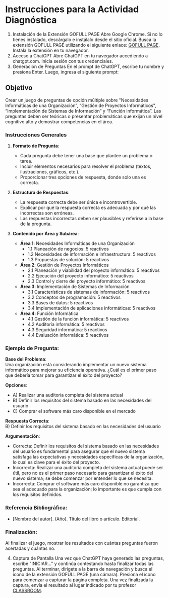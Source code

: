 
# Instrucciones para la Actividad Diagnóstica
1. Instalación de la Extensión GOFULL PAGE
Abre Google Chrome. Si no lo tienes instalado, descárgalo e instálalo desde el sitio oficial.
Busca la extensión GOFULL PAGE utilizando el siguiente enlace: [GOFULL PAGE](https://chromewebstore.google.com/detail/gofullpage-full-page-scre/fdpohaocaechififmbbbbbknoalclacl).
Instala la extensión en tu navegador.
2. Acceso a ChatGPT
Abre ChatGPT en tu navegador accediendo a chatgpt.com.
Inicia sesión con tus credenciales.
3. Generación de Preguntas
En el prompt de ChatGPT, escribe tu nombre y presiona Enter.
Luego, ingresa el siguiente prompt:

## Objetivo
Crear un juego de preguntas de opción múltiple sobre "Necesidades Informáticas de una Organización”, “Gestión de Proyectos Informáticos", “Implementación de Sistemas de Información” y “Función Informática”. Las preguntas deben ser teóricas o presentar problemáticas que exijan un nivel cognitivo alto y demostrar competencias en el área.

### Instrucciones Generales
1. **Formato de Pregunta**:
   * Cada pregunta debe tener una base que plantee un problema o tarea.
   * Incluir elementos necesarios para resolver el problema (textos, ilustraciones, gráficos, etc.).
   * Proporcionar tres opciones de respuesta, donde solo una es correcta.

2. **Estructura de Respuestas**:
   * La respuesta correcta debe ser única e incontrovertible.
   * Explicar por qué la respuesta correcta es adecuada y por qué las incorrectas son erróneas.
   * Las respuestas incorrectas deben ser plausibles y referirse a la base de la pregunta.

3. **Contenido por Área y Subárea**:
   * **Área 1**: Necesidades Informáticas de una Organización
     * 1.1 Planeación de negocios: 5 reactivos
     * 1.2 Necesidades de información e infraestructura: 5 reactivos
     * 1.3 Propuestas de solución: 5 reactivos
   * **Área 2**: Gestión de Proyectos Informáticos
     * 2.1 Planeación y viabilidad del proyecto informático: 5 reactivos
     * 2.2 Ejecución del proyecto informático: 5 reactivos
     * 2.3 Control y cierre del proyecto informático: 5 reactivos
   * **Área 3**: Implementación de Sistemas de Información
     * 3.1 Características de sistemas de información: 5 reactivos
     * 3.2 Conceptos de programación: 5 reactivos
     * 3.3 Bases de datos: 5 reactivos
     * 3.4 Implementación de aplicaciones informáticas: 5 reactivos
   * **Área 4**: Función Informática
     * 4.1 Gestión de la función informática: 5 reactivos
     * 4.2 Auditoría informática: 5 reactivos
     * 4.3 Seguridad informática: 5 reactivos
     * 4.4 Evaluación informática: 5 reactivos

### Ejemplo de Pregunta:
**Base del Problema**:  
Una organización está considerando implementar un nuevo sistema informático para mejorar su eficiencia operativa. ¿Cuál es el primer paso que debería tomar para garantizar el éxito del proyecto?

**Opciones**:
- A) Realizar una auditoría completa del sistema actual
- B) Definir los requisitos del sistema basado en las necesidades del usuario
- C) Comprar el software más caro disponible en el mercado

**Respuesta Correcta**:  
B) Definir los requisitos del sistema basado en las necesidades del usuario

**Argumentación**:
* Correcta: Definir los requisitos del sistema basado en las necesidades del usuario es fundamental para asegurar que el nuevo sistema satisfaga las expectativas y necesidades específicas de la organización, lo cual es clave para el éxito del proyecto.
* Incorrecta: Realizar una auditoría completa del sistema actual puede ser útil, pero no es el primer paso necesario para garantizar el éxito del nuevo sistema; se debe comenzar por entender lo que se necesita.
* Incorrecta: Comprar el software más caro disponible no garantiza que sea el adecuado para la organización; lo importante es que cumpla con los requisitos definidos.

### Referencia Bibliográfica:
* [Nombre del autor]. (Año). Título del libro o artículo. Editorial.

### Finalización:
Al finalizar el juego, mostrar los resultados con cuántas preguntas fueron acertadas y cuántas no.

4. Captura de Pantalla
Una vez que ChatGPT haya generado las preguntas, escribe "INICIAR..." y continúa contestando hasta finalizar todas las preguntas.
Al terminar, dirígete a la barra de navegación y busca el ícono de la extensión GOFULL PAGE (una cámara).
Presiona el ícono para comenzar a capturar la página completa.
Una vez finalizada la captura, envía el resultado al lugar indicado por tu profesor [CLASSROOM](https://classroom.google.com/c/NzI0MjI1MjM2ODI2?cjc=csmgq5i).
